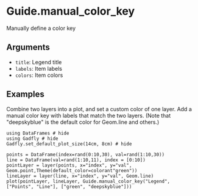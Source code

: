 # Guide.manual_color_key

Manually define a color key

## Arguments
  * `title`: Legend title
  * `labels`: Item labels
  * `colors`: Item colors

## Examples

Combine two layers into a plot, and set a custom color of one layer.  Add a manual color key with labels that match the two layers.  (Note that "deepskyblue" is the default color for Geom.line and others.)

```@example 1
using DataFrames # hide
using Gadfly # hide
Gadfly.set_default_plot_size(14cm, 8cm) # hide
```

```@example 1
points = DataFrame(index=rand(0:10,30), val=rand(1:10,30))
line = DataFrame(val=rand(1:10,11), index = [0:10])
pointLayer = layer(points, x="index", y="val", Geom.point,Theme(default_color=colorant"green"))
lineLayer = layer(line, x="index", y="val", Geom.line)
plot(pointLayer, lineLayer, Guide.manual_color_key("Legend", ["Points", "Line"], ["green", "deepskyblue"]))
```
